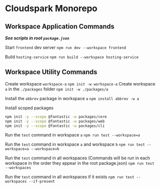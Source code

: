 # Cloudspark Monorepo

## Workspace Application Commands

**_See scripts in root `package.json`_**

Start `frontend` dev server
`npm run dev --workspace frontend`

Build `hosting-service`
`npm run build --workspace hosting-service`

## Workspace Utility Commands

Create workspace `workspace-a`
`npm init -w workspace-a`
Create workspace `a` in the `./packages` folder
`npm init -w ./packages/a`

Install the `abbrev` package in workspace `a`
`npm install abbrev -w a`

Install scoped packages

```bash
npm init -y --scope @fantastic -w packages/core
npm init -y --scope @fantastic -w packages/web
npm init -y --scope @fantastic -w packages/cli
```

Run the `test` command in workspace `a`
`npm run test --workspace=a`

Run the `test` command in workspace `a` and workspace `b`
`npm run test --workspace=a --workspace=b`

Run the `test` command in all workspaces (Commands will be run in each workspace in the order they appear in the root package.json)
`npm run test --workspaces`

Run the `test` command in all workspaces if it exists
`npm run test --workspaces --if-present`
